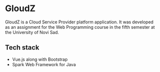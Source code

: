# GloudZ

GloudZ is a Cloud Service Provider platform application. It was developed as an assignment for the Web Programming course in the fifth semester at the University of Novi Sad.

## Tech stack

* Vue.js along with Bootstrap
* Spark Web Framework for Java
